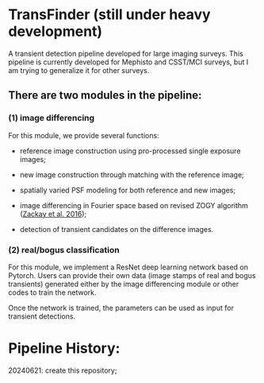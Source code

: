 # TransFinder (still under heavy development)

A transient detection pipeline developed for large imaging surveys. This pipeline is currently developed for Mephisto and CSST/MCI surveys, but I am trying to generalize it for other surveys.

## There are two modules in the pipeline: 
### (1) image differencing
For this module, we provide several functions: 
* reference image construction using pro-processed single exposure images; 

* new image construction through matching with the reference image; 

* spatially varied PSF modeling for both reference and new images; 

* image differencing in Fourier space based on revised ZOGY algorithm ([Zackay et al. 2016](https://ui.adsabs.harvard.edu/abs/2016ApJ...830...27Z/abstract));

* detection of transient candidates on the difference images.

### (2) real/bogus classification
For this module, we implement a ResNet deep learning network based on Pytorch. Users can provide their own data (image stamps of real and bogus transients) generated either by the image differencing module or other codes to train the network. 

Once the network is trained, the parameters can be used as input for transient detections.

Pipeline History:
===================
20240621: create this repository;
